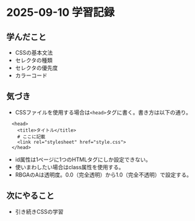 # 2025-09-10 学習記録

## 学んだこと
- CSSの基本文法
- セレクタの種類
- セレクタの優先度
- カラーコード

## 気づき
- CSSファイルを使用する場合は`<head>`タグに書く。書き方は以下の通り。
```
  <head>
    <title>タイトル</title>
    # ここに記載
    <link rel="stylesheet" href="style.css">
  </head>
```
- id属性は1ページに1つのHTMLタグにしか設定できない。
- 使いまわしたい場合はclass属性を使用する。
- RBGAのAは透明度。0.0（完全透明）から1.0（完全不透明）で設定する。

## 次にやること
- 引き続きCSSの学習